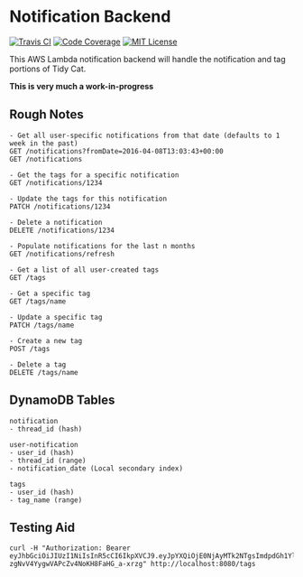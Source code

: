 # Notification Backend

[![Travis CI](https://img.shields.io/travis/tidycat/notification-backend/master.svg?style=flat-square)](https://travis-ci.org/tidycat/notification-backend)
[![Code Coverage](https://img.shields.io/coveralls/tidycat/notification-backend/master.svg?style=flat-square)](https://coveralls.io/github/tidycat/notification-backend?branch=master)
[![MIT License](https://img.shields.io/badge/license-MIT-brightgreen.svg?style=flat-square)](LICENSE.txt)

This AWS Lambda notification backend will handle the notification and tag portions of Tidy Cat.

**This is very much a work-in-progress**

## Rough Notes

```
- Get all user-specific notifications from that date (defaults to 1 week in the past)
GET /notifications?fromDate=2016-04-08T13:03:43+00:00
GET /notifications

- Get the tags for a specific notification
GET /notifications/1234

- Update the tags for this notification
PATCH /notifications/1234

- Delete a notification
DELETE /notifications/1234

- Populate notifications for the last n months
GET /notifications/refresh

- Get a list of all user-created tags
GET /tags

- Get a specific tag
GET /tags/name

- Update a specific tag
PATCH /tags/name

- Create a new tag
POST /tags

- Delete a tag
DELETE /tags/name
```


## DynamoDB Tables

```
notification
- thread_id (hash)

user-notification
- user_id (hash)
- thread_id (range)
- notification_date (Local secondary index)

tags
- user_id (hash)
- tag_name (range)
```


## Testing Aid

```
curl -H "Authorization: Bearer eyJhbGciOiJIUzI1NiIsInR5cCI6IkpXVCJ9.eyJpYXQiOjE0NjAyMTk2NTgsImdpdGh1Yl9sb2dpbiI6Im1hcnZpbnBpbnRvIiwic3ViIjoxMTU5OTQyLCJleHAiOjMyNTAzNjgwMDAwLCJnaXRodWJfdG9rZW4iOiJzaGhoIn0.qWGFKUYt5-zgNvV4YygwVAPcZv4NoKH8FaHG_a-xrzg" http://localhost:8080/tags
```
